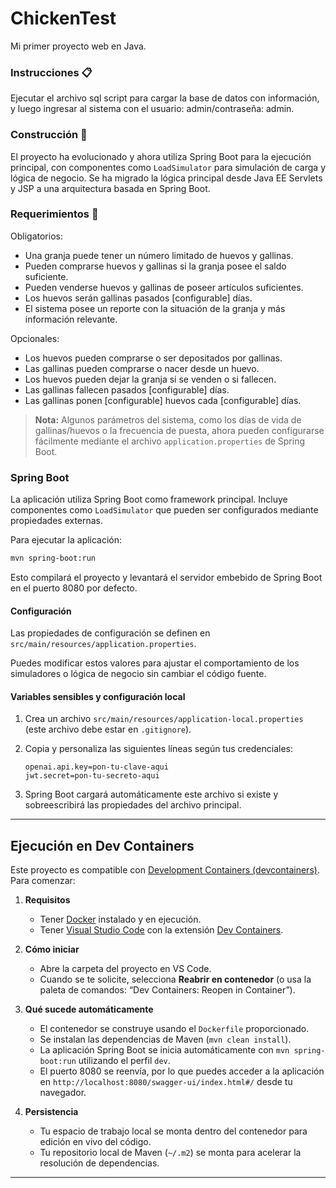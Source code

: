 # ChickenTest
Mi primer proyecto web en Java.

### Instrucciones 📋
Ejecutar el archivo sql script para cargar la base de datos con información, y luego ingresar al sistema con el usuario: admin/contraseña: admin.

### Construcción 🔧
El proyecto ha evolucionado y ahora utiliza Spring Boot para la ejecución principal, con componentes como `LoadSimulator` para simulación de carga y lógica de negocio. Se ha migrado la lógica principal desde Java EE Servlets y JSP a una arquitectura basada en Spring Boot.

### Requerimientos 🚀
Obligatorios:

- Una granja puede tener un número limitado de huevos y gallinas.
- Pueden comprarse huevos y gallinas si la granja posee el saldo suficiente.
- Pueden venderse huevos y gallinas de poseer artículos suficientes.
- Los huevos serán gallinas pasados [configurable] días.
- El sistema posee un reporte con la situación de la granja y más información relevante.

Opcionales:

- Los huevos pueden comprarse o ser depositados por gallinas.
- Las gallinas pueden comprarse o nacer desde un huevo.
- Los huevos pueden dejar la granja si se venden o si fallecen.
- Las gallinas fallecen pasados [configurable] días.
- Las gallinas ponen [configurable] huevos cada [configurable] días.

> **Nota:** Algunos parámetros del sistema, como los días de vida de gallinas/huevos o la frecuencia de puesta, ahora pueden configurarse fácilmente mediante el archivo `application.properties` de Spring Boot.

### Spring Boot
La aplicación utiliza Spring Boot como framework principal. Incluye componentes como `LoadSimulator` que pueden ser configurados mediante propiedades externas.

Para ejecutar la aplicación:

```bash
mvn spring-boot:run
```

Esto compilará el proyecto y levantará el servidor embebido de Spring Boot en el puerto 8080 por defecto.

#### Configuración

Las propiedades de configuración se definen en `src/main/resources/application.properties`. 

Puedes modificar estos valores para ajustar el comportamiento de los simuladores o lógica de negocio sin cambiar el código fuente.

#### Variables sensibles y configuración local

1. Crea un archivo `src/main/resources/application-local.properties` (este archivo debe estar en `.gitignore`).
2. Copia y personaliza las siguientes líneas según tus credenciales:

    ```properties
    openai.api.key=pon-tu-clave-aqui
    jwt.secret=pon-tu-secreto-aqui
    ```

3. Spring Boot cargará automáticamente este archivo si existe y sobreescribirá las propiedades del archivo principal.



---

## Ejecución en Dev Containers

Este proyecto es compatible con [Development Containers (devcontainers)](https://containers.dev/). Para comenzar:

1. **Requisitos**
   - Tener [Docker](https://www.docker.com/) instalado y en ejecución.
   - Tener [Visual Studio Code](https://code.visualstudio.com/) con la extensión [Dev Containers](https://marketplace.visualstudio.com/items?itemName=ms-vscode-remote.remote-containers).

2. **Cómo iniciar**
   - Abre la carpeta del proyecto en VS Code.
   - Cuando se te solicite, selecciona **Reabrir en contenedor** (o usa la paleta de comandos: “Dev Containers: Reopen in Container”).

3. **Qué sucede automáticamente**
   - El contenedor se construye usando el `Dockerfile` proporcionado.
   - Se instalan las dependencias de Maven (`mvn clean install`).
   - La aplicación Spring Boot se inicia automáticamente con `mvn spring-boot:run` utilizando el perfil `dev`.
   - El puerto 8080 se reenvía, por lo que puedes acceder a la aplicación en `http://localhost:8080/swagger-ui/index.html#/` desde tu navegador.

4. **Persistencia**
   - Tu espacio de trabajo local se monta dentro del contenedor para edición en vivo del código.
   - Tu repositorio local de Maven (`~/.m2`) se monta para acelerar la resolución de dependencias.

---
